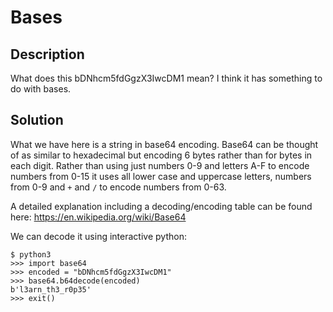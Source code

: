 # Bases

## Description
What does this bDNhcm5fdGgzX3IwcDM1 mean? I think it has something to do with bases.

## Solution
What we have here is a string in base64 encoding. Base64 can be thought of as similar to hexadecimal but encoding 6 bytes rather than for bytes in each digit. Rather than using just numbers 0-9 and letters A-F to encode numbers from 0-15 it uses all lower case and uppercase letters, numbers from 0-9 and `+` and `/` to encode numbers from 0-63.

A detailed explanation including a decoding/encoding table can be found here: https://en.wikipedia.org/wiki/Base64

We can decode it using interactive python:

```
$ python3
>>> import base64
>>> encoded = "bDNhcm5fdGgzX3IwcDM1"
>>> base64.b64decode(encoded)
b'l3arn_th3_r0p35'
>>> exit()
```